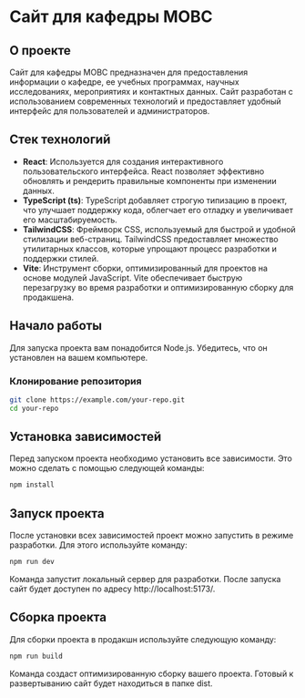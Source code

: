 # Сайт для кафедры МОВС

## О проекте

Сайт для кафедры МОВС предназначен для предоставления информации о кафедре, ее учебных программах, научных исследованиях, мероприятиях и контактных данных. Сайт разработан с использованием современных технологий и предоставляет удобный интерфейс для пользователей и администраторов.

## Стек технологий

- **React**: Используется для создания интерактивного пользовательского интерфейса. React позволяет эффективно обновлять и рендерить правильные компоненты при изменении данных.
- **TypeScript (ts)**: TypeScript добавляет строгую типизацию в проект, что улучшает поддержку кода, облегчает его отладку и увеличивает его масштабируемость.
- **TailwindCSS**: Фреймворк CSS, используемый для быстрой и удобной стилизации веб-страниц. TailwindCSS предоставляет множество утилитарных классов, которые упрощают процесс разработки и поддержки стилей.
- **Vite**: Инструмент сборки, оптимизированный для проектов на основе модулей JavaScript. Vite обеспечивает быструю перезагрузку во время разработки и оптимизированную сборку для продакшена.

## Начало работы

Для запуска проекта вам понадобится Node.js. Убедитесь, что он установлен на вашем компьютере.

### Клонирование репозитория

```bash
git clone https://example.com/your-repo.git
cd your-repo
```

## Установка зависимостей

Перед запуском проекта необходимо установить все зависимости. Это можно сделать с помощью следующей команды:

```bash
npm install
```

## Запуск проекта

После установки всех зависимостей проект можно запустить в режиме разработки. Для этого используйте команду:

```bash
npm run dev
```
Команда запустит локальный сервер для разработки. После запуска сайт будет доступен по адресу http://localhost:5173/.

## Сборка проекта

Для сборки проекта в продакшн используйте следующую команду:

```bash
npm run build
```

Команда создаст оптимизированную сборку вашего проекта. Готовый к развертыванию сайт будет находиться в папке dist.
